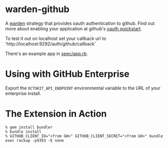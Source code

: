 warden-github
=============

A [warden](http://github.com/hassox/warden) strategy that provides oauth authentication to github.  Find out more about enabling your application at github's [oauth quickstart](http://gist.github.com/419219).

To test it out on localhost set your callback url to 'http://localhost:9292/auth/github/callback'

There's an example app in [spec/app.rb](/atmos/warden-github/blob/master/spec/app.rb).

Using with GitHub Enterprise
============================

Export the `OCTOKIT_API_ENDPOINT` environmental variable to the URL of your enterprise install.

The Extension in Action
=======================
    % gem install bundler
    % bundle install
    % GITHUB_CLIENT_ID="<from GH>" GITHUB_CLIENT_SECRET="<from GH>" bundle exec rackup -p9393 -E none
